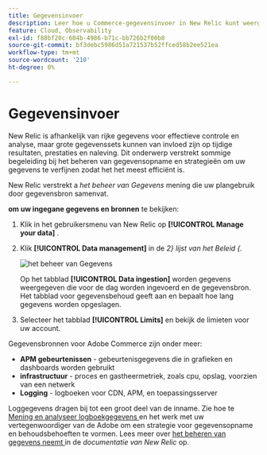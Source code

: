 ```yaml
---
title: Gegevensinvoer
description: Leer hoe u Commerce-gegevensinvoer in New Relic kunt weergeven en beheren.
feature: Cloud, Observability
exl-id: f88bf20c-604b-4986-b71c-bb726b2f00b8
source-git-commit: bf3debc5986d51a721537b52ffced58b2ee521ea
workflow-type: tm+mt
source-wordcount: '210'
ht-degree: 0%

---
```


# Gegevensinvoer

New Relic is afhankelijk van rijke gegevens voor effectieve controle en analyse, maar grote gegevenssets kunnen van invloed zijn op tijdige resultaten, prestaties en naleving. Dit onderwerp verstrekt sommige begeleiding bij het beheren van gegevensopname en strategieën om uw gegevens te verfijnen zodat het het meest efficiënt is.

New Relic verstrekt a _het beheer van Gegevens_ mening die uw plangebruik door gegevensbron samenvat.

**om uw ingegane gegevens en bronnen** te bekijken:

1. Klik in het gebruikersmenu van New Relic op **[!UICONTROL Manage your data]** .
1. Klik **[!UICONTROL Data management]** in de _2} lijst van het Beleid {._

   ![ het beheer van Gegevens ](../../assets/new-relic/data-ingestion.png)

   Op het tabblad **[!UICONTROL Data ingestion]** worden gegevens weergegeven die voor de dag worden ingevoerd en de gegevensbron.
Het tabblad voor gegevensbehoud geeft aan en bepaalt hoe lang gegevens worden opgeslagen.

1. Selecteer het tabblad **[!UICONTROL Limits]** en bekijk de limieten voor uw account.

Gegevensbronnen voor Adobe Commerce zijn onder meer:

- **APM gebeurtenissen** - gebeurtenisgegevens die in grafieken en dashboards worden gebruikt
- **infrastructuur** - proces en gastheermetriek, zoals cpu, opslag, voorzien van een netwerk
- **Logging** - logboeken voor CDN, APM, en toepassingsserver

Loggegevens dragen bij tot een groot deel van de inname. Zie hoe te [ Mening en analyseer logboekgegevens ](log-management.md#view-and-analyze-log-data) en het werk met uw vertegenwoordiger van de Adobe om een strategie voor gegevensopname en behoudsbehoeften te vormen. Lees meer over [ het beheren van gegevens neemt ](https://docs.newrelic.com/docs/data-apis/manage-data/manage-data-coming-new-relic/) in de _documentatie van New Relic_ op.
